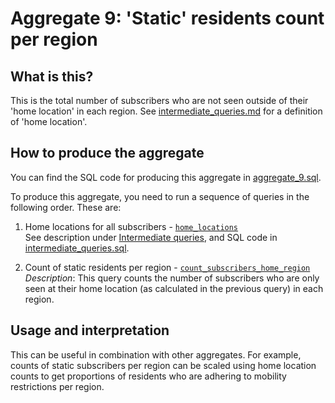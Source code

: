 # Aggregate 9: 'Static' residents count per region

## What is this?

This is the total number of subscribers who are not seen outside of their 'home location' in each region. See [intermediate_queries.md](intermediate_queries.md) for a definition of 'home location'.

## How to produce the aggregate

You can find the SQL code for producing this aggregate in [aggregate_9.sql](aggregate_9.sql).

To produce this aggregate, you need to run a sequence of queries in the following order. These are:

1. Home locations for all subscribers - [`home_locations`](intermediate_queries.sql#L5-L44)  
   See description under [Intermediate queries](intermediate_queries.md), and SQL code in [intermediate_queries.sql](intermediate_queries.sql).

2. Count of static residents per region - [`count_subscribers_home_region`](aggregate_9.sql#L5-L22)  
   _Description_: This query counts the number of subscribers who are only seen at their home location (as calculated in the previous query) in each region.

## Usage and interpretation

This can be useful in combination with other aggregates. For example, counts of static subscribers per region can be scaled using home location counts to get proportions of residents who are adhering to mobility restrictions per region.
